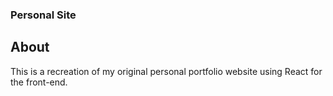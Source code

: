 ### Personal Site

## About
This is a recreation of my original personal portfolio website using React for the front-end.